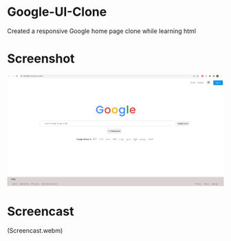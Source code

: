 # Google-UI-Clone
Created  a responsive Google home page clone while learning html

# Screenshot
![Screenshot](Screenshot3.png)

# Screencast
(Screencast.webm)
